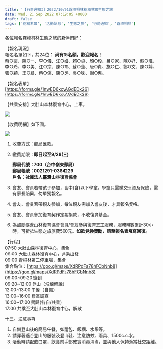 ```yaml
---
title: '【行前通知I】2022/10/01霧峰桐林榕楠林帶生態之旅'
date: Wed, 21 Sep 2022 07:19:05 +0000
draft: false
tags: ['榕楠林帶', '活動訊息', '生態之旅', '行前通知', '霧峰桐林']
---
```


各位報名霧峰桐林生態之旅的夥伴們好：

【報名現況】  
報名名單如下，共24位： **尚有15名額，歡迎報名！**  
蔡○豪、陳○一、李○儀、江○如、賴○貞、顏○毅、呂○家、陳○妤、蘇○淮、李○玲、李○美、江○宗、陳○育、蘇○藻、唐○貞、施○仁、鄭○文、陳○婷、張○穎、王○緯、蔡○儒、陳○足、吳○味、謝○惠。

【報名表單】  
[https://forms.gle/1nwED6kcvAGdEDx26](https://forms.gle/1nwED6kcvAGdEDx26)

【共乘安排】大肚山森林復育中心，上車。

![](https://www.reforestation.tw/wp-content/uploads/2022/09/共乘安排.jpg)

【收費明細】如下圖。

![](https://www.reforestation.tw/wp-content/uploads/2022/09/0921_收費明細.jpg)

1.  收費方式：郵局匯款。
2.  繳費期限：**即日起至9/28(三)**  
      
    **郵局代號：700（台中嶺東郵局）**  
    **郵局帳號：0021291-0364229**  
    **戶名：社團法人臺灣山林復育協會**
3.  會友、會員若帶孩子參加，高中(含)以下學童，學童只需繳交車資及保險，需有家長陪同，勿單獨報名。
4.  會友、會員若帶親友參加，每位親友需加入會友後，才具報名資格。
5.  會友、會員參加復育契作定期捐款，不收復育基金。
6.  為鼓勵臺灣山林復育協會會員/會友參與復育志工服務，服務時數累計30小時，可折抵生態之旅旅費500元。**如欲兌換獎勵，請至報名表填寫回復。**

【行程】  
07:50 大肚山森林復育中心，集合  
08:00 大肚山森林復育中心，共乘出發  
09:00 青桐林第二停車場，集合  
集合點位：[https://goo.gl/maps/XdRPdFa78hFCbNnb8](https://goo.gl/maps/XdRPdFa78hFCbNnb8)  
09:00~09:20 簽到  
09:20~12:00 登山（沿線解說）  
12:00~13:00 午餐（自備）  
13:00~16:00 樣區調查  
16:00~17:00 賦歸(各自/共乘)  
17:00 共乘至大肚山森林復育中心，解散

十三、注意事項

1.  自備登山後的簡易午餐，如麵包、飯糰、水果等。
2.  請穿著適合登山的服裝及登山鞋、注意防蚊、雨具、1500c.c.水。
3.  活動時請配戴口罩，飲食前手部確實消毒清潔，並與他人保持適當社交距離。